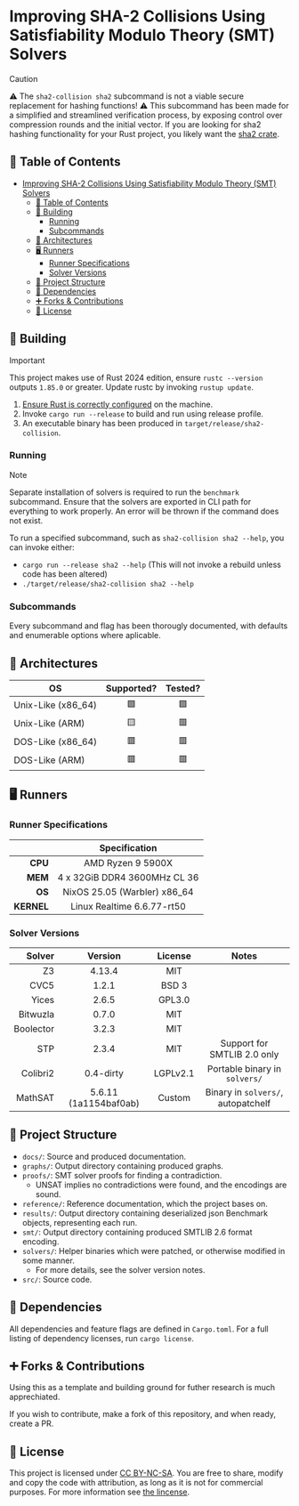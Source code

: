 # Improving SHA-2 Collisions Using Satisfiability Modulo Theory (SMT) Solvers

> [!CAUTION]
> ⚠️ The `sha2-collision sha2` subcommand is not a viable secure replacement for hashing functions! ⚠️
> This subcommand has been made for a simplified and streamlined verification process, by exposing control over compression rounds and the initial vector.
> If you are looking for sha2 hashing functionality for your Rust project, you likely want the [sha2 crate](https://github.com/RustCrypto/hashes).

## 📄 Table of Contents
<!-- TOC -->
* [Improving SHA-2 Collisions Using Satisfiability Modulo Theory (SMT) Solvers](#improving-sha-2-collisions-using-satisfiability-modulo-theory-smt-solvers)
  * [📄 Table of Contents](#-table-of-contents)
  * [🔨 Building](#-building)
    * [Running](#running)
    * [Subcommands](#subcommands)
  * [🧪 Architectures](#-architectures)
  * [🖥️ Runners](#-runners)
    * [Runner Specifications](#runner-specifications)
    * [Solver Versions](#solver-versions)
  * [📁 Project Structure](#-project-structure)
  * [🔄 Dependencies](#-dependencies)
  * [➕️ Forks & Contributions](#-forks--contributions)
  * [📕 License](#-license)
<!-- TOC -->

## 🔨 Building
> [!IMPORTANT]
> This project makes use of Rust 2024 edition, ensure `rustc --version` outputs `1.85.0` or greater.
> Update rustc by invoking `rustup update`.

1) [Ensure Rust is correctly configured](https://www.rust-lang.org/tools/install) on the machine.
2) Invoke `cargo run --release` to build and run using release profile.
3) An executable binary has been produced in `target/release/sha2-collision`.

### Running
> [!NOTE]
> Separate installation of solvers is required to run the `benchmark` subcommand.
> Ensure that the solvers are exported in CLI path for everything to work properly.
> An error will be thrown if the command does not exist.

To run a specified subcommand, such as `sha2-collision sha2 --help`, you can invoke either:
- `cargo run --release sha2 --help` (This will not invoke a rebuild unless code has been altered)
- `./target/release/sha2-collision sha2 --help`

### Subcommands
Every subcommand and flag has been thorougly documented, with defaults and enumerable options where aplicable.

## 🧪 Architectures

| OS                 | Supported? | Tested? |
|--------------------|:----------:|:-------:|
| Unix-Like (x86_64) |     🟩     |   🟩    |
| Unix-Like (ARM)    |     🟨     |   🟥    |
| DOS-Like (x86_64)  |     🟥     |   🟥    |
| DOS-Like (ARM)     |     🟥     |   🟥    |

## 🖥️ Runners
### Runner Specifications
|            |      **Specification**       |
|-----------:|:----------------------------:|
|    **CPU** |      AMD Ryzen 9 5900X       |
|    **MEM** | 4 x 32GiB DDR4 3600MHz CL 36 |
|     **OS** | NixOS 25.05 (Warbler) x86_64 |
| **KERNEL** |  Linux Realtime 6.6.77-rt50  |

### Solver Versions

| **Solver** |      **Version**      | **License** |               Notes                |
|-----------:|:---------------------:|:-----------:|:----------------------------------:|
|         Z3 |        4.13.4         |     MIT     |                                    |
|       CVC5 |         1.2.1         |    BSD 3    |                                    |
|      Yices |         2.6.5         |   GPL3.0    |                                    |
|   Bitwuzla |         0.7.0         |     MIT     |                                    |
|  Boolector |         3.2.3         |     MIT     |                                    |
|        STP |         2.3.4         |     MIT     |    Support for SMTLIB 2.0 only     |
|   Colibri2 |       0.4-dirty       |  LGPLv2.1   |   Portable binary in `solvers/`    |
|    MathSAT | 5.6.11 (1a1154baf0ab) |   Custom    | Binary in `solvers/`, autopatchelf |

## 📁 Project Structure
- `docs/`: Source and produced documentation.
- `graphs/`: Output directory containing produced graphs.
- `proofs/`: SMT solver proofs for finding a contradiction.
  - UNSAT implies no contradictions were found, and the encodings are sound.
- `reference/`: Reference documentation, which the project bases on.
- `results/`: Output directory containing deserialized json Benchmark objects, representing each run.
- `smt/`: Output directory containing produced SMTLIB 2.6 format encoding.
- `solvers/`: Helper binaries which were patched, or otherwise modified in some manner.
  - For more details, see the solver version notes.
- `src/`: Source code.

## 🔄 Dependencies
All dependencies and feature flags are defined in `Cargo.toml`.
For a full listing of dependency licenses, run `cargo license`.

## ➕️ Forks & Contributions
Using this as a template and building ground for futher research is much apprechiated.

If you wish to contribute, make a fork of this repository, and when ready, create a PR.

## 📕 License
This project is licensed under [CC BY-NC-SA](https://creativecommons.org/licenses/by-nc-sa/4.0/deed.en).
You are free to share, modify and copy the code with attribution, as long as it is not for commercial purposes.
For more information see [the lincense](LICENSE.md).
